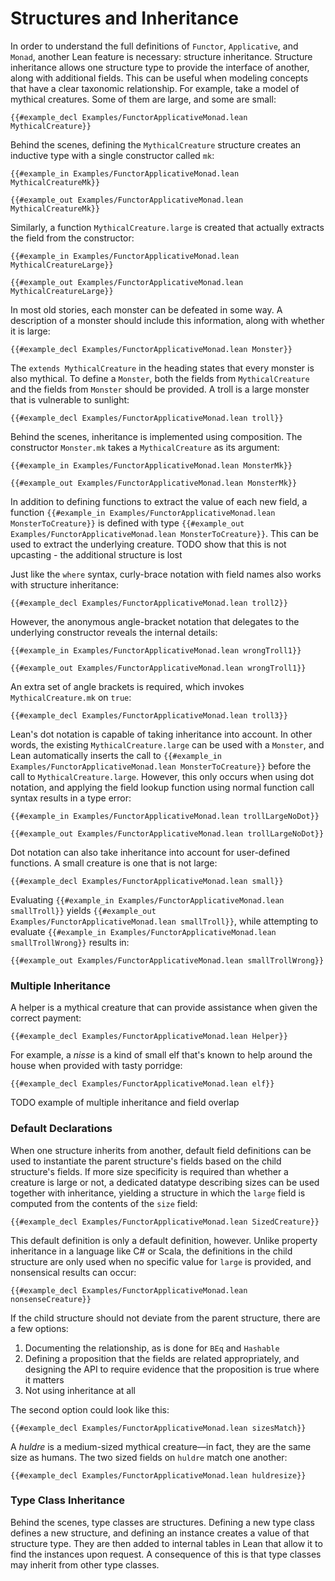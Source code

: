 # Structures and Inheritance

In order to understand the full definitions of `Functor`, `Applicative`, and `Monad`, another Lean feature is necessary: structure inheritance.
Structure inheritance allows one structure type to provide the interface of another, along with additional fields.
This can be useful when modeling concepts that have a clear taxonomic relationship.
For example, take a model of mythical creatures.
Some of them are large, and some are small:
```lean
{{#example_decl Examples/FunctorApplicativeMonad.lean MythicalCreature}}
```
Behind the scenes, defining the `MythicalCreature` structure creates an inductive type with a single constructor called `mk`:
```lean
{{#example_in Examples/FunctorApplicativeMonad.lean MythicalCreatureMk}}
```
```output info
{{#example_out Examples/FunctorApplicativeMonad.lean MythicalCreatureMk}}
```
Similarly, a function `MythicalCreature.large` is created that actually extracts the field from the constructor:
```lean
{{#example_in Examples/FunctorApplicativeMonad.lean MythicalCreatureLarge}}
```
```output info
{{#example_out Examples/FunctorApplicativeMonad.lean MythicalCreatureLarge}}
```

In most old stories, each monster can be defeated in some way.
A description of a monster should include this information, along with whether it is large:
```lean
{{#example_decl Examples/FunctorApplicativeMonad.lean Monster}}
```
The `extends MythicalCreature` in the heading states that every monster is also mythical.
To define a `Monster`, both the fields from `MythicalCreature` and the fields from `Monster` should be provided.
A troll is a large monster that is vulnerable to sunlight:
```lean
{{#example_decl Examples/FunctorApplicativeMonad.lean troll}}
```

Behind the scenes, inheritance is implemented using composition.
The constructor `Monster.mk` takes a `MythicalCreature` as its argument:
```lean
{{#example_in Examples/FunctorApplicativeMonad.lean MonsterMk}}
```
```output info
{{#example_out Examples/FunctorApplicativeMonad.lean MonsterMk}}
```
In addition to defining functions to extract the value of each new field, a function `{{#example_in Examples/FunctorApplicativeMonad.lean MonsterToCreature}}` is defined with type `{{#example_out Examples/FunctorApplicativeMonad.lean MonsterToCreature}}`.
This can be used to extract the underlying creature. TODO show that this is not upcasting - the additional structure is lost

Just like the `where` syntax, curly-brace notation with field names also works with structure inheritance:
```lean
{{#example_decl Examples/FunctorApplicativeMonad.lean troll2}}
```
However, the anonymous angle-bracket notation that delegates to the underlying constructor reveals the internal details:
```lean
{{#example_in Examples/FunctorApplicativeMonad.lean wrongTroll1}}
```
```output error
{{#example_out Examples/FunctorApplicativeMonad.lean wrongTroll1}}
```
An extra set of angle brackets is required, which invokes `MythicalCreature.mk` on `true`:
```lean
{{#example_decl Examples/FunctorApplicativeMonad.lean troll3}}
```


Lean's dot notation is capable of taking inheritance into account.
In other words, the existing `MythicalCreature.large` can be used with a `Monster`, and Lean automatically inserts the call to `{{#example_in Examples/FunctorApplicativeMonad.lean MonsterToCreature}}` before the call to `MythicalCreature.large`.
However, this only occurs when using dot notation, and applying the field lookup function using normal function call syntax results in a type error:
```lean
{{#example_in Examples/FunctorApplicativeMonad.lean trollLargeNoDot}}
```
```output error
{{#example_out Examples/FunctorApplicativeMonad.lean trollLargeNoDot}}
```
Dot notation can also take inheritance into account for user-defined functions.
A small creature is one that is not large:
```lean
{{#example_decl Examples/FunctorApplicativeMonad.lean small}}
```
Evaluating `{{#example_in Examples/FunctorApplicativeMonad.lean smallTroll}}` yields `{{#example_out Examples/FunctorApplicativeMonad.lean smallTroll}}`, while attempting to evaluate `{{#example_in Examples/FunctorApplicativeMonad.lean smallTrollWrong}}` results in:
```output error
{{#example_out Examples/FunctorApplicativeMonad.lean smallTrollWrong}}
```

### Multiple Inheritance

A helper is a mythical creature that can provide assistance when given the correct payment:
```lean
{{#example_decl Examples/FunctorApplicativeMonad.lean Helper}}
```
For example, a _nisse_ is a kind of small elf that's known to help around the house when provided with tasty porridge:
```lean
{{#example_decl Examples/FunctorApplicativeMonad.lean elf}}
```

TODO example of multiple inheritance and field overlap

### Default Declarations

When one structure inherits from another, default field definitions can be used to instantiate the parent structure's fields based on the child structure's fields.
If more size specificity is required than whether a creature is large or not, a dedicated datatype describing sizes can be used together with inheritance, yielding a structure in which the `large` field is computed from the contents of the `size` field:
```lean
{{#example_decl Examples/FunctorApplicativeMonad.lean SizedCreature}}
```
This default definition is only a default definition, however.
Unlike property inheritance in a language like C# or Scala, the definitions in the child structure are only used when no specific value for `large` is provided, and nonsensical results can occur:
```lean
{{#example_decl Examples/FunctorApplicativeMonad.lean nonsenseCreature}}
```
If the child structure should not deviate from the parent structure, there are a few options:

 1. Documenting the relationship, as is done for `BEq` and `Hashable`
 2. Defining a proposition that the fields are related appropriately, and designing the API to require evidence that the proposition is true where it matters
 3. Not using inheritance at all

The second option could look like this:
```lean
{{#example_decl Examples/FunctorApplicativeMonad.lean sizesMatch}}
```

A _huldre_ is a medium-sized mythical creature—in fact, they are the same size as humans.
The two sized fields on `huldre` match one another:
```lean
{{#example_decl Examples/FunctorApplicativeMonad.lean huldresize}}
```


### Type Class Inheritance

Behind the scenes, type classes are structures.
Defining a new type class defines a new structure, and defining an instance creates a value of that structure type.
They are then added to internal tables in Lean that allow it to find the instances upon request.
A consequence of this is that type classes may inherit from other type classes.

